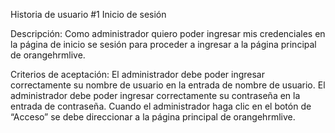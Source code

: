 

Historia de usuario #1  Inicio de sesión

Descripción: 
Como administrador quiero poder ingresar mis credenciales en la página de inicio se sesión para proceder a ingresar a la página principal de orangehrmlive. 

Criterios de aceptación: 
El administrador debe poder ingresar correctamente su nombre de usuario en la entrada de nombre de usuario. 
El administrador debe poder ingresar correctamente su contraseña en la entrada de contraseña.
Cuando el administrador haga clic en el botón de “Acceso” se debe direccionar a la página principal de orangehrmlive. 
